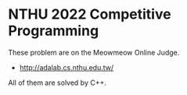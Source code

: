# NTHU 2022 Competitive Programming

These problem are on the Meowmeow Online Judge.
- http://adalab.cs.nthu.edu.tw/

All of them are solved by C++.